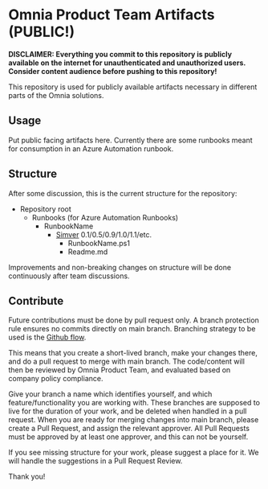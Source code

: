 # Omnia Product Team Artifacts (PUBLIC!)

**DISCLAIMER: Everything you commit to this repository is publicly available on the internet for unauthenticated and unauthorized users. Consider content audience before pushing to this repository!**

This repository is used for publicly available artifacts necessary in different parts of the Omnia solutions.

## Usage

Put public facing artifacts here. Currently there are some runbooks meant for consumption in an Azure Automation runbook.

## Structure

After some discussion, this is the current structure for the repository:

- Repository root
  - Runbooks (for Azure Automation Runbooks)
    - RunbookName
      - [Simver](https://simver.org/) 0.1/0.5/0.9/1.0/1.1/etc.
        - RunbookName.ps1
        - Readme.md

Improvements and non-breaking changes on structure will be done continuously after team discussions.

## Contribute

Future contributions must be done by pull request only. A branch protection rule ensures no commits directly on main branch.
Branching strategy to be used is the [Github flow](https://guides.github.com/introduction/flow/).

This means that you create a short-lived branch, make your changes there, and do a pull request to merge with main branch. The code/content will then be reviewed by Omnia Product Team, and evaluated based on company policy compliance.

Give your branch a name which identifies yourself, and which feature/functionality you are working with. These branches are supposed to live for the duration of your work, and be deleted when handled in a pull request. When you are ready for merging changes into main branch, please create a Pull Request, and assign the relevant approver. All Pull Requests must be approved by at least one approver, and this can not be yourself.

If you see missing structure for your work, please suggest a place for it. We will handle the suggestions in a Pull Request Review.

Thank you!
